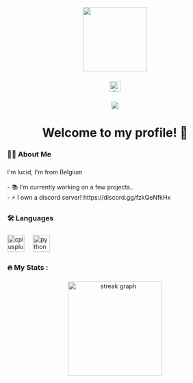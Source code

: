 <div align="center">
  <img height="150" src="https://files.catbox.moe/avxl25.gif"  />
</div>

###

<div align="center">
  <img src="https://img.shields.io/static/v1?message=Discord&logo=discord&label=&color=7289DA&logoColor=white&labelColor=&style=for-the-badge" height="25" alt="discord logo"  />
</div>

###

<div align="center">
  <img src="https://visitor-badge.laobi.icu/badge?page_id=lucidvvs.lucidvvs&"  />
</div>

###

<h1 align="center">Welcome to my profile! 👋</h1>

###

<h3 align="left">👩‍💻  About Me</h3>

###

<p align="left">I'm lucid, I'm from Belgium<br><br>- 📚 I'm currently working on a few projects..<br>- ⚡ I own a discord server! https://discord.gg/fzkQeNfkHx</p>

###

<h3 align="left">🛠 Languages</h3>

###

<div align="left">
  <img src="https://cdn.jsdelivr.net/gh/devicons/devicon/icons/cplusplus/cplusplus-original.svg" height="40" alt="cplusplus logo"  />
  <img width="12" />
  <img src="https://cdn.jsdelivr.net/gh/devicons/devicon/icons/python/python-original.svg" height="40" alt="python logo"  />
</div>

###

<h3 align="left">🔥   My Stats :</h3>

###

<div align="center">
  <img src="https://streak-stats.demolab.com?user=lucidvvs&locale=en&mode=daily&theme=dark&hide_border=false&border_radius=5&order=3" height="220" alt="streak graph"  />
</div>

###
